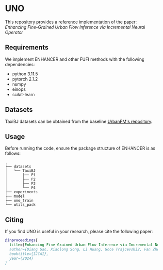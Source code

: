 # UNO

This repository provides a reference implementation of the paper: *Enhancing Fine-Grained Urban Flow Inference via Incremental Neural Operator*

## Requirements
We implement ENHANCER and other FUFI methods with the following dependencies:
* python 3.11.5
* pytorch 2.1.2
* numpy
* einops
* scikit-learn

## Datasets
TaxiBJ datasets can be obtained from the baseline [UrbanFM's repository](https://github.com/yoshall/UrbanFM/tree/master/data).

## Usage
Before running the code, ensure the package structure of ENHANCER is as follows:
```
.
├── datasets
│   └── TaxiBJ
│       ├── P1
│       ├── P2
│       ├── P3
│       └── P4
├── experiments
├── model
├── uno_train
└── utils_pack
```



## Citing
If you find UNO is useful in your research, please cite the following paper:
```bibtex
@inproceedings{
  title={Enhancing Fine-Grained Urban Flow Inference via Incremental Neural Operator},
  author={Qiang Gao, Xiaolong Song, Li Huang, Goce Trajcevski2, Fan Zhou and Xueqin Chen},
  booktitle={IJCAI},
  year={2024}
}
```